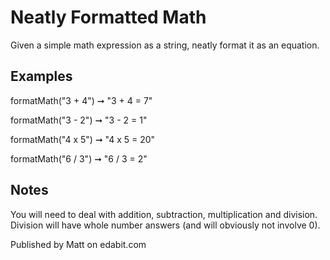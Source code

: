 # Neatly Formatted Math

Given a simple math expression as a string, neatly format it as an equation.

## Examples

formatMath("3 + 4") ➞ "3 + 4 = 7"

formatMath("3 - 2") ➞ "3 - 2 = 1"

formatMath("4 x 5") ➞ "4 x 5 = 20"

formatMath("6 / 3") ➞ "6 / 3 = 2"

## Notes

You will need to deal with addition, subtraction, multiplication and division.
Division will have whole number answers (and will obviously not involve 0).

Published by Matt on edabit.com

